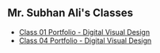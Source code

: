 ## Mr. Subhan Ali's Classes
- [Class 01 Portfolio - Digital Visual Design](../Classes/Class%2001%20-%20Semester%2001,%20Week%2001/Class%2001%20Portfolio%20-%20Digital%20Visual%20Design.md)
- [Class 04 Portfolio - Digital Visual Design](../Classes/Class%2004%20-%20Semester%2001,%20Week%2002/Class%2004%20Portfolio%20-%20Digital%20Visual%20Design.md)